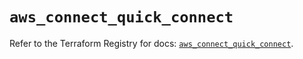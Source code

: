 # `aws_connect_quick_connect`

Refer to the Terraform Registry for docs: [`aws_connect_quick_connect`](https://registry.terraform.io/providers/hashicorp/aws/6.19.0/docs/resources/connect_quick_connect).
